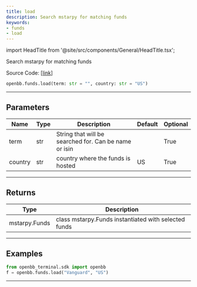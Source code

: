 ```yaml
---
title: load
description: Search mstarpy for matching funds
keywords:
- funds
- load
---
```


import HeadTitle from '@site/src/components/General/HeadTitle.tsx';

<HeadTitle title="funds.load - Reference | OpenBB SDK Docs" />

Search mstarpy for matching funds

Source Code: [[link](https://github.com/OpenBB-finance/OpenBBTerminal/tree/main/openbb_terminal/mutual_funds/mstarpy_model.py#L154)]

```python wordwrap
openbb.funds.load(term: str = "", country: str = "US")
```

---

## Parameters

| Name | Type | Description | Default | Optional |
| ---- | ---- | ----------- | ------- | -------- |
| term | str | String that will be searched for.  Can be name or isin |  | True |
| country | str | country where the funds is hosted | US | True |


---

## Returns

| Type | Description |
| ---- | ----------- |
| mstarpy.Funds | class mstarpy.Funds instantiated with selected funds |
---

## Examples

```python
from openbb_terminal.sdk import openbb
f = openbb.funds.load("Vanguard", "US")
```

---

